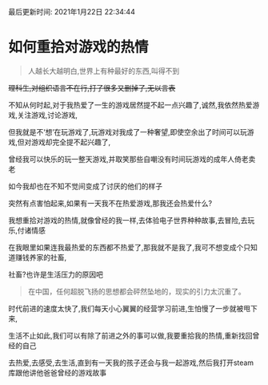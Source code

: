 最后更新时间: 2021年1月22日 22:34:44

# 如何重拾对游戏的热情

> 人越长大越明白,世界上有种最好的东西,叫得不到

~~理科生,对组织语言不在行,打了很多又删掉了,无以言表~~

不知从何时起,对于我热爱了一生的游戏居然提不起一点兴趣了,诚然,我依然热爱游戏,关注游戏,讨论游戏,

但我就是不‘想’在玩游戏了,玩游戏对我成了一种奢望,即使空余出了时间可以玩游戏,但对游戏却完全提不起兴趣了,

曾经我可以快乐的玩一整天游戏,并取笑那些自嘲没有时间玩游戏的成年人倚老卖老

如今我却也在不知不觉间变成了讨厌的他们的样子

突然有点害怕起来,如果有一天我不在热爱游戏,那我还会热爱什么?

我想重拾对游戏的热情,就像曾经的我一样,去体验电子世界种种故事,去冒险,去玩乐,付诸情感

在我眼里如果连我最热爱的东西都不热爱了,那我就不是我了,我可不想变成个只知道赚钱养家的社畜,

社畜?也许是生活压力的原因吧

> 在中国，任何超脱飞扬的思想都会砰然坠地的，现实的引力太沉重了。

时代前进的速度太快了,我们每天小心翼翼的经营学习前进,生怕慢了一步就被甩下来,

生活不止如此,我们可以有除了前进之外的事可以做,我要重拾我的热情,重新找回曾经的自己

去热爱,去感受,去生活,直到有一天我的孩子还会与我一起游戏,然后我打开steam库跟他讲他爸爸曾经的游戏故事